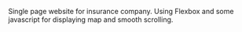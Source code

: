 Single page website for insurance company. Using Flexbox and some javascript for displaying map and smooth scrolling.
